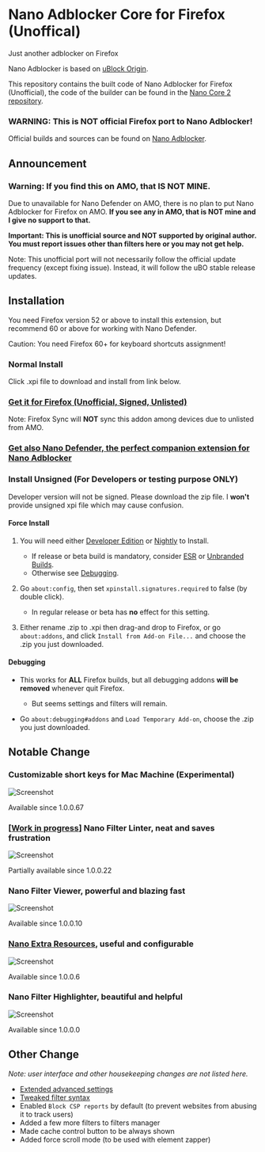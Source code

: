 # Nano Adblocker Core for Firefox (Unoffical)

Just another adblocker on Firefox

Nano Adblocker is based on [uBlock Origin](https://github.com/gorhill/uBlock).

This repository contains the built code of Nano Adblocker for Firefox 
(Unofficial), the code of the builder can be found in the
[Nano Core 2 repository](https://github.com/LiCybora/NanoCore2).

### WARNING: This is NOT official Firefox port to Nano Adblocker!

Official builds and sources can be found on [Nano Adblocker](https://github.com/NanoAdblocker/NanoCore). 

## Announcement

### Warning: If you find this on AMO, that IS NOT MINE.

Due to unavailable for Nano Defender on AMO, there is no plan to put Nano 
Adblocker for Firefox on AMO. **If you see any in AMO, that is NOT mine and
I give no support to that.**

**Important: This is unofficial source and NOT supported by original author. 
You must report issues other than filters here or you may not get help.**

Note: This unofficial port will not necessarily follow the official update 
frequency (except fixing issue). Instead, it will follow the uBO stable release 
updates. 

## Installation

You need Firefox version 52 or above to install this extension, but recommend 
60 or above for working with Nano Defender.

Caution: You need Firefox 60+ for keyboard shortcuts assignment!

### Normal Install

Click .xpi file to download and install from link below.

### [Get it for Firefox (Unofficial, Signed, Unlisted)](https://github.com/LiCybora/NanoCoreFirefox/releases/)

Note: Firefox Sync will **NOT** sync this addon among devices due to unlisted 
from AMO.

### [Get also Nano Defender, the perfect companion extension for Nano Adblocker](https://jspenguin2017.github.io/uBlockProtector)

### Install Unsigned (For Developers or testing purpose ONLY)

Developer version will not be signed. Please download the zip file. I **won't**
provide unsigned xpi file which may cause confusion.

#### Force Install

 1. You will need either [Developer Edition](https://www.mozilla.org/firefox/developer/)
 or [Nightly](https://nightly.mozilla.org/) to Install.
 	 - If release or beta build is mandatory, consider
 	 [ESR](https://www.mozilla.org/en-US/firefox/organizations/) or
 	 [Unbranded Builds](https://wiki.mozilla.org/Add-ons/Extension_Signing#Unbranded_Builds). 
 	 - Otherwise see [Debugging](https://github.com/LiCybora/NanoCoreFirefox#debugging).

 2. Go `about:config`, then set `xpinstall.signatures.required` to false (by 
 double click).
 	 - In regular release or beta has **no** effect for this setting.

 3. Either rename .zip to .xpi then drag-and drop to Firefox, or go 
 `about:addons`, and click `Install from Add-on File...` and choose the .zip
 you just downloaded.

#### Debugging

 - This works for **ALL** Firefox builds, but all debugging addons **will be
 removed** whenever quit Firefox.
 	- But seems settings and filters will remain.

 - Go `about:debugging#addons` and `Load Temporary Add-on`, choose the .zip you
 just downloaded.

## Notable Change

### Customizable short keys for Mac Machine (Experimental)

![Screenshot](https://i.imgur.com/If3yfEe.png)

Available since 1.0.0.67

### \[[Work in progress](https://github.com/NanoAdblocker/NanoCore/issues/1)\] Nano Filter Linter, neat and saves frustration

![Screenshot](https://i.imgur.com/SStKkqq.png)

Partially available since 1.0.0.22

### Nano Filter Viewer, powerful and blazing fast

![Screenshot](https://i.imgur.com/fZh4Hqn.png)

Available since 1.0.0.10

### [Nano Extra Resources](https://github.com/NanoAdblocker/NanoFilters/blob/master/NanoFiltersSource/NanoResources.txt), useful and configurable

![Screenshot](https://i.imgur.com/0HIYf4d.png)

Available since 1.0.0.6

### Nano Filter Highlighter, beautiful and helpful

![Screenshot](https://i.imgur.com/KktoFJL.png)

Available since 1.0.0.0

## Other Change

*Note: user interface and other housekeeping changes are not listed here.*

- [Extended advanced settings](https://github.com/NanoAdblocker/NanoCore2/blob/master/notes/advanced_settings.md#advanced-settings)
- [Tweaked filter syntax](https://github.com/NanoAdblocker/NanoCore2/blob/master/notes/filter_syntax.md#filter-syntax)
- Enabled `Block CSP reports` by default (to prevent websites from abusing it
  to track users)
- Added a few more filters to filters manager
- Made cache control button to be always shown
- Added force scroll mode (to be used with element zapper)

